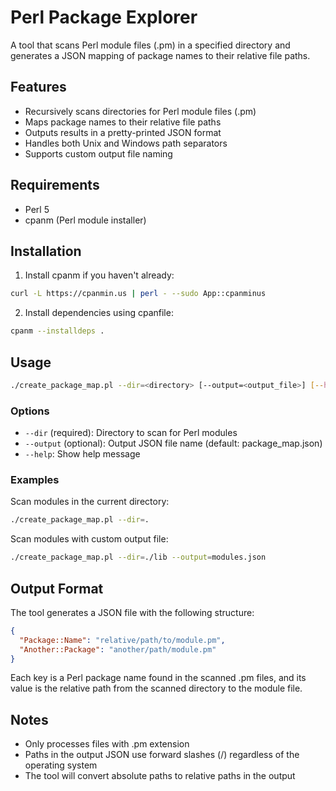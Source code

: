 # Perl Package Explorer

A tool that scans Perl module files (.pm) in a specified directory and generates a JSON mapping of package names to their relative file paths.

## Features

- Recursively scans directories for Perl module files (.pm)
- Maps package names to their relative file paths
- Outputs results in a pretty-printed JSON format
- Handles both Unix and Windows path separators
- Supports custom output file naming

## Requirements

- Perl 5
- cpanm (Perl module installer)

## Installation

1. Install cpanm if you haven't already:
```bash
curl -L https://cpanmin.us | perl - --sudo App::cpanminus
```

2. Install dependencies using cpanfile:
```bash
cpanm --installdeps .
```

## Usage

```bash
./create_package_map.pl --dir=<directory> [--output=<output_file>] [--help]
```

### Options

- `--dir` (required): Directory to scan for Perl modules
- `--output` (optional): Output JSON file name (default: package_map.json)
- `--help`: Show help message

### Examples

Scan modules in the current directory:
```bash
./create_package_map.pl --dir=.
```

Scan modules with custom output file:
```bash
./create_package_map.pl --dir=./lib --output=modules.json
```

## Output Format

The tool generates a JSON file with the following structure:

```json
{
  "Package::Name": "relative/path/to/module.pm",
  "Another::Package": "another/path/module.pm"
}
```

Each key is a Perl package name found in the scanned .pm files, and its value is the relative path from the scanned directory to the module file.

## Notes

- Only processes files with .pm extension
- Paths in the output JSON use forward slashes (/) regardless of the operating system
- The tool will convert absolute paths to relative paths in the output
